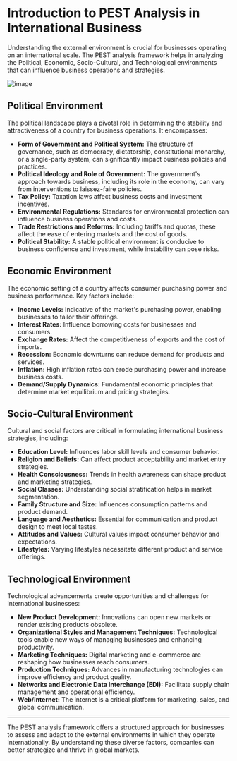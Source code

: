 
# Introduction to PEST Analysis in International Business

Understanding the external environment is crucial for businesses operating on an international scale. The PEST analysis framework helps in analyzing the Political, Economic, Socio-Cultural, and Technological environments that can influence business operations and strategies.

![image](https://github.com/Collegehive/Notes/assets/159722383/938c3812-def4-4e0d-8873-26a647545c91)


## Political Environment

The political landscape plays a pivotal role in determining the stability and attractiveness of a country for business operations. It encompasses:

- **Form of Government and Political System:** The structure of governance, such as democracy, dictatorship, constitutional monarchy, or a single-party system, can significantly impact business policies and practices.
- **Political Ideology and Role of Government:** The government's approach towards business, including its role in the economy, can vary from interventions to laissez-faire policies.
- **Tax Policy:** Taxation laws affect business costs and investment incentives.
- **Environmental Regulations:** Standards for environmental protection can influence business operations and costs.
- **Trade Restrictions and Reforms:** Including tariffs and quotas, these affect the ease of entering markets and the cost of goods.
- **Political Stability:** A stable political environment is conducive to business confidence and investment, while instability can pose risks.

## Economic Environment

The economic setting of a country affects consumer purchasing power and business performance. Key factors include:

- **Income Levels:** Indicative of the market's purchasing power, enabling businesses to tailor their offerings.
- **Interest Rates:** Influence borrowing costs for businesses and consumers.
- **Exchange Rates:** Affect the competitiveness of exports and the cost of imports.
- **Recession:** Economic downturns can reduce demand for products and services.
- **Inflation:** High inflation rates can erode purchasing power and increase business costs.
- **Demand/Supply Dynamics:** Fundamental economic principles that determine market equilibrium and pricing strategies.

## Socio-Cultural Environment

Cultural and social factors are critical in formulating international business strategies, including:

- **Education Level:** Influences labor skill levels and consumer behavior.
- **Religion and Beliefs:** Can affect product acceptability and market entry strategies.
- **Health Consciousness:** Trends in health awareness can shape product and marketing strategies.
- **Social Classes:** Understanding social stratification helps in market segmentation.
- **Family Structure and Size:** Influences consumption patterns and product demand.
- **Language and Aesthetics:** Essential for communication and product design to meet local tastes.
- **Attitudes and Values:** Cultural values impact consumer behavior and expectations.
- **Lifestyles:** Varying lifestyles necessitate different product and service offerings.

## Technological Environment

Technological advancements create opportunities and challenges for international businesses:

- **New Product Development:** Innovations can open new markets or render existing products obsolete.
- **Organizational Styles and Management Techniques:** Technological tools enable new ways of managing businesses and enhancing productivity.
- **Marketing Techniques:** Digital marketing and e-commerce are reshaping how businesses reach consumers.
- **Production Techniques:** Advances in manufacturing technologies can improve efficiency and product quality.
- **Networks and Electronic Data Interchange (EDI):** Facilitate supply chain management and operational efficiency.
- **Web/Internet:** The internet is a critical platform for marketing, sales, and global communication.

---

The PEST analysis framework offers a structured approach for businesses to assess and adapt to the external environments in which they operate internationally. By understanding these diverse factors, companies can better strategize and thrive in global markets.
